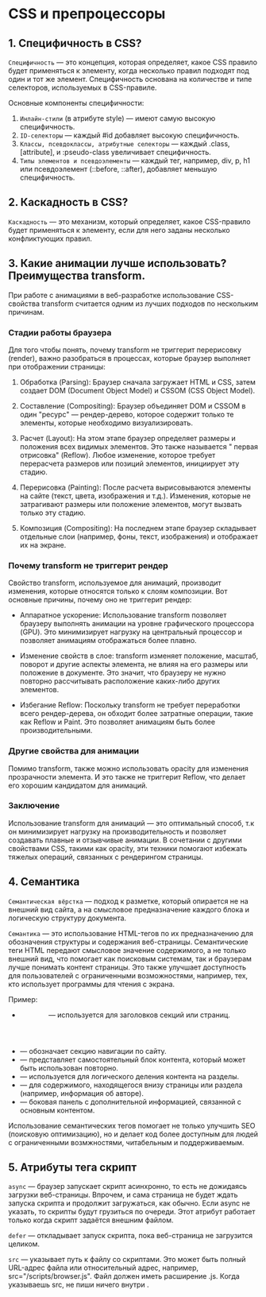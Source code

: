 # **CSS и препроцессоры**

## 1. **Специфичность в CSS?**

`Специфичность` — это концепция, которая определяет, какое CSS правило будет применяться к элементу, когда несколько
правил подходят под один и тот же элемент. Специфичность основана на количестве и типе селекторов, используемых в
CSS-правиле.

Основные компоненты специфичности:

1. `Инлайн-стили` (в атрибуте style) — имеют самую высокую специфичность.
2. `ID-селекторы` — каждый #id добавляет высокую специфичность.
3. `Классы, псевдоклассы, атрибутные селекторы` — каждый .class, [attribute], и :pseudo-class увеличивает специфичность.
4. `Типы элементов и псевдоэлементы` — каждый тег, например, div, p, h1 или псевдоэлемент (::before, ::after), добавляет
   меньшую специфичность.

## 2. **Каскадность в CSS?**

`Каскадность` — это механизм, который определяет, какое CSS-правило будет применяться к элементу, если для него заданы
несколько конфликтующих правил.

## 3. **Какие анимации лучше использовать? Преимущества transform.**

При работе с анимациями в веб-разработке использование CSS-свойства transform считается одним из лучших подходов по
нескольким причинам.

### Стадии работы браузера

Для того чтобы понять, почему transform не триггерит перерисовку (render), важно разобраться в процессах, которые
браузер выполняет при отображении страницы:

1. Обработка (Parsing): Браузер сначала загружает HTML и CSS, затем создает DOM (Document Object Model) и CSSOM (CSS
   Object Model).

2. Составление (Compositing): Браузер объединяет DOM и CSSOM в один "ресурс" — рендер-дерево, которое содержит только те
   элементы, которые необходимо визуализировать.

3. Расчет (Layout): На этом этапе браузер определяет размеры и положения всех видимых элементов. Это также называется "
   первая отрисовка" (Reflow). Любое изменение, которое требует перерасчета размеров или позиций элементов, инициирует
   эту стадию.

4. Перерисовка (Painting): После расчета вырисовываются элементы на сайте (текст, цвета, изображения и т.д.). Изменения,
   которые не затрагивают размеры или положение элементов, могут вызвать только эту стадию.

5. Композиция (Compositing): На последнем этапе браузер складывает отдельные слои (например, фоны, текст, изображения) и
   отображает их на экране.

### Почему transform не триггерит рендер

Свойство transform, используемое для анимаций, производит изменения, которые относятся только к слоям композиции. Вот
основные причины, почему оно не триггерит рендер:

- Аппаратное ускорение: Использование transform позволяет браузеру выполнять анимации на уровне графического
  процессора (GPU). Это минимизирует нагрузку на центральный процессор и позволяет анимациям отображаться более плавно.

- Изменение свойств в слое: transform изменяет положение, масштаб, поворот и другие аспекты элемента, не влияя на его
  размеры или положение в документе. Это значит, что браузеру не нужно повторно рассчитывать расположение каких-либо
  других элементов.

- Избегание Reflow: Поскольку transform не требует переработки всего рендер-дерева, он обходит более затратные операции,
  такие как Reflow и Paint. Это позволяет анимациям быть более производительными.

### Другие свойства для анимации

Помимо transform, также можно использовать opacity для изменения прозрачности элемента. И это также не триггерит Reflow,
что делает его хорошим кандидатом для анимаций.

### Заключение

Использование transform для анимаций — это оптимальный способ, т.к он минимизирует нагрузку на производительность и
позволяет создавать плавные и отзывчивые анимации. В сочетании с другими свойствами CSS, такими как opacity, эти техники
помогают избежать тяжелых операций, связанных с рендерингом страницы.

## 4. **Семантика**

`Семантическая вёрстка` — подход к разметке, который опирается не на внешний вид сайта, а на смысловое предназначение
каждого блока и логическую структуру документа.

`Семантика` — это использование HTML-тегов по их предназначению для обозначения структуры и содержания веб-страницы.
Семантические теги HTML передают смысловое значение содержимого, а не только внешний вид, что помогает как поисковым
системам, так и браузерам лучше понимать контент страницы. Это также улучшает доступность для пользователей с
ограниченными возможностями, например, тех, кто использует программы для чтения с экрана.

Пример:

- <header> — используется для заголовков секций или страниц.
- <nav> — обозначает секцию навигации по сайту.
- <article> — представляет самостоятельный блок контента, который может быть использован повторно.
- <section> — используется для логического деления контента на разделы.
- <footer> — для содержимого, находящегося внизу страницы или раздела (например, информация об авторе).
- <aside> — боковая панель с дополнительной информацией, связанной с основным контентом.

Использование семантических тегов помогает не только улучшить SEO (поисковую оптимизацию), но и делает код более
доступным для людей с ограниченными возмжностями, читабельным и поддерживаемым.

## 5. **Атрибуты тега скрипт**

`async` — браузер запускает скрипт асинхронно, то есть не дожидаясь загрузки веб-страницы. Впрочем, и сама страница не
будет ждать запуска скрипта и продолжит загружаться, как обычно. Если async не указать, то скрипты будут грузиться по
очереди. Этот атрибут работает только когда скрипт задаётся внешним файлом.

`defer` — откладывает запуск скрипта, пока веб-страница не загрузится целиком.

`src` — указывает путь к файлу со скриптами. Это может быть полный URL-адрес файла или относительный адрес, например,
src="/scripts/browser.js". Файл должен иметь расширение .js. Когда указываешь src, не пиши ничего
внутри <script>...</script>.